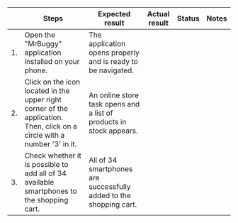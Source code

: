 | | Steps | Expected result | Actual result | Status | Notes |
| --- | --- | --- | --- | --- | --- |
| 1.              | Open the "MrBuggy" application installed on your phone. | The application opens properly and is ready to be navigated. | 
| 2.              | Click on the icon located in the upper right corner of the application. Then, click on a circle with a number '3' in it. | An online store task opens and a list of products in stock appears. |
| 3.              |  Check whether it is possible to add all of 34 available smartphones to the shopping cart. | All of 34 smartphones are successfully added to the shopping cart. |
